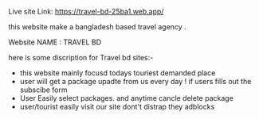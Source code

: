 Live site Link: https://travel-bd-25ba1.web.app/

this website make a  bangladesh based travel agency .
 
 Website NAME : TRAVEL BD
 
 here is some discription for Travel bd sites:-
 *  this website mainly focusd todays touriest demanded place
 * user will get a package upadte from us every day ! if users fills out the subscibe form
 * User Easily select  packages. and anytime cancle delete package 
 * user/tourist easily visit our site dont't distrap they adblocks
